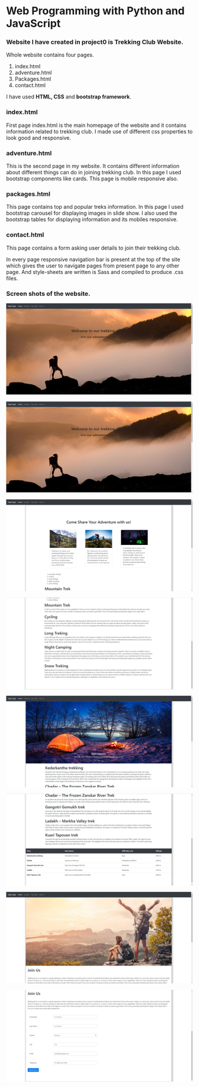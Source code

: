 ﻿# Web Programming with Python and JavaScript

### Website I have created in project0 is **Trekking Club Website**.

Whole website contains four pages.

1. index.html
2. adventure.html
3. Packages.html
4. contact.html


I have used **HTML, CSS** and **bootstrap framework**.

### index.html
First page index.html is the main homepage of the website and it contains information related to trekking club.
I made use of different css properties to look good and responsive.

### adventure.html
This is the second page in my website. It contains different information about different things can do in joining
trekking club. In this page I used bootstrap components like cards. This page is mobile responsive also.

### packages.html
This page contains top and popular treks information. In this page I used bootstrap carousel for displaying images in slide show. I also used the
bootstrap tables for displaying information and its mobiles responsive.

### contact.html
This page contains a form asking user details to join their trekking club.

In every page responsive navigation bar is present at the top of the site which gives the user to navigate pages from present page to any other page. And style-sheets are written is Sass and compiled to produce .css files.

### Screen shots of the website.

![Homepage](Project0/Screenshots/index.JPG)

![Homepage-2](Project0/Screenshots/index.JPG)

![adventure](Project0/Screenshots/adventure.JPG)

![adventure-2](Project0/Screenshots/adventure-2.JPG)

![Toptrek](Project0/Screenshots/Toptrek.JPG)

![toptrek-2](Project0/Screenshots/toptrek-2.JPG)

![join us](Project0/Screenshots/joinus.JPG)

![joinus-2](Project0/Screenshots/joinus-2.JPG)



